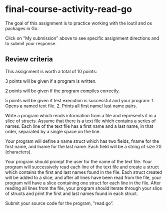 # final-course-activity-read-go

The goal of this assignment is to practice working with the ioutil and os packages in Go.

Click on "My submission" above to see specific assignment directions and to submit your response.

## Review criteria

This assignment is worth a total of 10 points:

3 points will be given if a program is written.

2 points will be given if the program compiles correctly.

5 points will be given if test execution is successful and your program: 1. Opens a named text file. 2. Prints all first name/ last name pairs.

Write a program which reads information from a file and represents it in a slice of structs. Assume that there is a text file which contains a series of names. Each line of the text file has a first name and a last name, in that order, separated by a single space on the line.

Your program will define a name struct which has two fields, fname for the first name, and lname for the last name. Each field will be a string of size 20 (characters).

Your program should prompt the user for the name of the text file. Your program will successively read each line of the text file and create a struct which contains the first and last names found in the file. Each struct created will be added to a slice, and after all lines have been read from the file, your program will have a slice containing one struct for each line in the file. After reading all lines from the file, your program should iterate through your slice of structs and print the first and last names found in each struct.

Submit your source code for the program, “read.go”.
